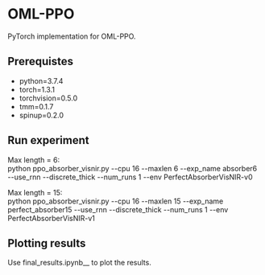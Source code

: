 # OML-PPO

PyTorch implementation for OML-PPO. 

## Prerequistes
- python=3.7.4
- torch=1.3.1
- torchvision=0.5.0
- tmm=0.1.7
- spinup=0.2.0

## Run experiment

Max length = 6:  
python ppo_absorber_visnir.py --cpu 16 --maxlen 6 --exp_name absorber6 --use_rnn --discrete_thick --num_runs 1 --env PerfectAbsorberVisNIR-v0

Max length = 15:  
python ppo_absorber_visnir.py --cpu 16 --maxlen 15 --exp_name perfect_absorber15 --use_rnn --discrete_thick --num_runs 1 --env PerfectAbsorberVisNIR-v1

## Plotting results
Use final_results.ipynb__ to plot the results.
